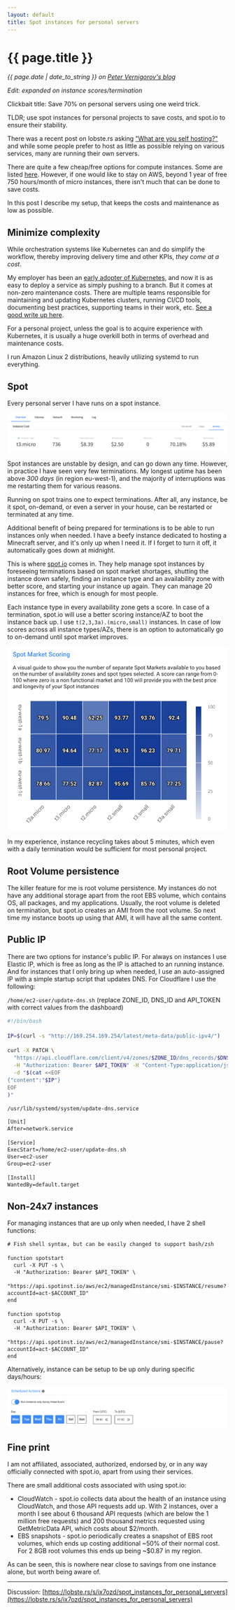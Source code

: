 ```yaml
---
layout: default
title: Spot instances for personal servers
---
```


# {{ page.title }}

*{{ page.date | date_to_string }} on [Peter Vernigorov's blog](/)*

*Edit: expanded on instance scores/termination*

Clickbait title: Save 70% on personal servers using one weird trick.

TLDR; use spot instances for personal projects to save costs, and spot.io to ensure their stability.

There was a recent post on lobste.rs asking ["What are you self hosting?"](https://lobste.rs/s/p4edt5/what_are_you_self_hosting_2021) and while some people prefer to host as little as possible relying on various services, many are running their own servers.

There are quite a few cheap/free options for compute instances. Some are listed [here](https://github.com/ripienaar/free-for-dev#major-cloud-providers). However, if one would like to stay on AWS, beyond 1 year of free 750 hours/month of micro instances, there isn't much that can be done to save costs.

In this post I describe my setup, that keeps the costs and maintenance as low as possible.

## Minimize complexity

While orchestration systems like Kubernetes can and do simplify the workflow, thereby improving delivery time and other KPIs, *they come at a cost*.

My employer has been an [early adopter of Kubernetes](https://github.com/zalando-incubator/kubernetes-on-aws), and now it is as easy to deploy a service as simply pushing to a branch. But it comes at non-zero maintenance costs. There are multiple teams responsible for maintaining and updating Kubernetes clusters, running CI/CD tools, documenting best practices, supporting teams in their work, etc. [See a good write up here](https://srcco.de/posts/how-zalando-manages-140-kubernetes-clusters.html).

For a personal project, unless the goal is to acquire experience with Kubernetes, it is usually a huge overkill both in terms of overhead and maintenance costs.

I run Amazon Linux 2 distributions, heavily utilizing systemd to run everything.

## Spot

Every personal server I have runs on a spot instance.

![Spot.io dashboard](/images/spot.png)

Spot instances are unstable by design, and can go down any time. However, in practice I have seen very few terminations. My longest uptime has been above *300 days* (in region eu-west-1), and the majority of interruptions was me restarting them for various reasons.

Running on spot trains one to expect terminations. After all, any instance, be it spot, on-demand, or even a server in your house, can be restarted or terminated at any time.

Additional benefit of being prepared for terminations is to be able to run instances only when needed. I have a beefy instance dedicated to hosting a Minecraft server, and it's only up when I need it. If I forget to turn it off, it automatically goes down at midnight.

This is where [spot.io](https://spot.io/) comes in. They help manage spot instances by foreseeing terminations based on spot market shortages, shutting the instance down safely, finding an instance type and an availability zone with better score, and starting your instance up again. They can manage 20 instances for free, which is enough for most people.

Each instance type in every availability zone gets a score. In case of a termination, spot.io will use a better scoring instance/AZ to boot the instance back up. I use `t(2,3,3a).(micro,small)` instances. In case of low scores across all instance types/AZs, there is an option to automatically go to on-demand until spot market improves.

![Spot Market Scoring](/images/spot-market.png)

In my experience, instance recycling takes about 5 minutes, which even with a daily termination would be sufficient for most personal project.

## Root Volume persistence

The killer feature for me is root volume persistence. My instances do not have any additional storage apart from the root EBS volume, which contains OS, all packages, and my applications. Usually, the root volume is deleted on termination, but spot.io creates an AMI from the root volume. So next time my instance boots up using that AMI, it will have all the same content.

## Public IP

There are two options for instance's public IP. For always on instances I use Elastic IP, which is free as long as the IP is attached to an running instance. And for instances that I only bring up when needed, I use an auto-assigned IP with a simple startup script that updates DNS. For Cloudflare I use the following:

`/home/ec2-user/update-dns.sh` (replace ZONE_ID, DNS_ID and API_TOKEN with correct values from the dashboard)

```bash
#!/bin/bash

IP=$(curl -s "http://169.254.169.254/latest/meta-data/public-ipv4/")

curl -X PATCH \
  "https://api.cloudflare.com/client/v4/zones/$ZONE_ID/dns_records/$DNS_ID" \
  -H "Authorization: Bearer $API_TOKEN" -H "Content-Type:application/json" \
  -d "$(cat <<EOF
{"content":"$IP"}
EOF
)"
```

`/usr/lib/systemd/system/update-dns.service`

```
[Unit]
After=network.service

[Service]
ExecStart=/home/ec2-user/update-dns.sh
User=ec2-user
Group=ec2-user

[Install]
WantedBy=default.target
```

## Non-24x7 instances

For managing instances that are up only when needed, I have 2 shell functions:

```
# Fish shell syntax, but can be easily changed to support bash/zsh

function spotstart
  curl -X PUT -s \
  -H "Authorization: Bearer $API_TOKEN" \
  "https://api.spotinst.io/aws/ec2/managedInstance/smi-$INSTANCE/resume?accountId=act-$ACCOUNT_ID"
end

function spotstop
  curl -X PUT -s \
  -H "Authorization: Bearer $API_TOKEN" \
  "https://api.spotinst.io/aws/ec2/managedInstance/smi-$INSTANCE/pause?accountId=act-$ACCOUNT_ID"
end
```

Alternatively, instance can be setup to be up only during specific days/hours:

![Run instance between 9-5 every weekday](/images/spot-cron.png)

## Fine print

I am not affiliated, associated, authorized, endorsed by, or in any way officially connected with spot.io, apart from using their services.

There are small additional costs associated with using spot.io:

- CloudWatch - spot.io collects data about the health of an instance using CloudWatch, and those API requests add up. With 2 instances, over a month I see about 6 thousand API requests (which are below the 1 million free requests) and 200 thousand metrics requested using GetMetricData API, which costs about $2/month.
- EBS snapshots - spot.io periodically creates a snapshot of EBS root volumes, which ends up costing additional ~50% of their normal cost. For 2 8GB root volumes this ends up being ~$0.87 in my region.

As can be seen, this is nowhere near close to savings from one instance alone, but worth being aware of.

***

Discussion: [https://lobste.rs/s/ix7ozd/spot_instances_for_personal_servers](https://lobste.rs/s/ix7ozd/spot_instances_for_personal_servers)